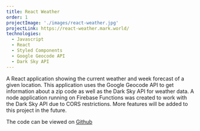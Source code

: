 ```yaml
---
title: React Weather
order: 1
projectImage: './images/react-weather.jpg'
projectLink: https://react-weather.mark.world/
technologies:
  - Javascript
  - React
  - Styled Components
  - Google Geocode API
  - Dark Sky API
---
```

A React application showing the current weather and week forecast of a given location. This application uses the Google Geocode API to get information about a zip code as well as the Dark Sky API for weather data. A node application running on Firebase Functions was created to work with the Dark Sky API due to CORS restrictions. More features will be added to this project in the future.

The code can be viewed on <a href='https://github.com/MarkRidgway/react-weather'>Github</a>